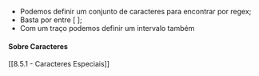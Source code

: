 * Podemos definir um conjunto de caracteres para encontrar por regex;
* Basta por entre [ ];
* Com um traço podemos definir um intervalo também

#### Sobre Caracteres 
[[8.5.1 - Caracteres Especiais]]